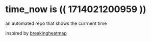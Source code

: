 # time_now is (( 1714021200959 ))

an automated repo that shows the currnent time

inspired by [breakingheatmap](https://github.com/breakingheatmap/breakingheatmap)